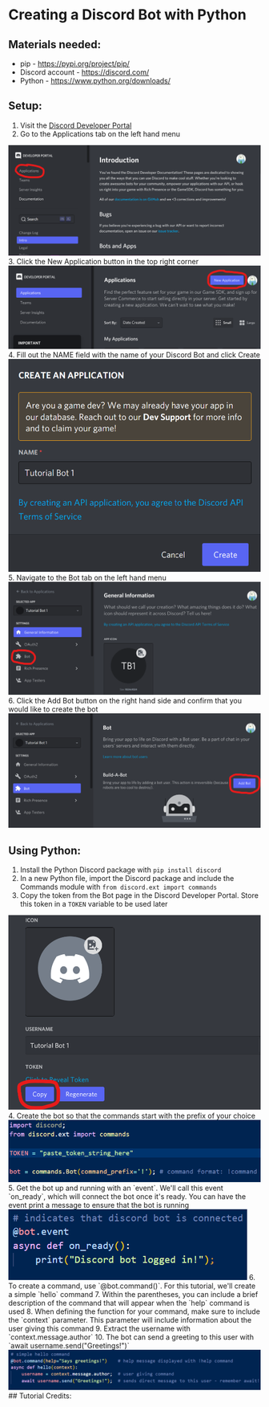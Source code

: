 # Creating a Discord Bot with Python

## Materials needed:
- pip - https://pypi.org/project/pip/
- Discord account - https://discord.com/
- Python - https://www.python.org/downloads/

## Setup:
 1. Visit the <a href="https://discord.com/developers/docs/intro">Discord Developer Portal</a>
2. Go to the Applications tab on the left hand menu
<img src="screenshots/applications_tab.png">
3. Click the New Application button in the top right corner
<img src="screenshots/new_application_button.png">
4. Fill out the NAME field with the name of your Discord Bot and click Create
<img src="screenshots/name_field.png">
5. Navigate to the Bot tab on the left hand menu
<img src="screenshots/bot_tab.png">
6. Click the Add Bot button on the right hand side and confirm that you would like to create the bot
<img src="screenshots/add_bot_button.png">

## Using Python:
1. Install the Python Discord package with `pip install discord`
2. In a new Python file, import the Discord package and include the Commands module with `from discord.ext import commands`
3. Copy the token from the Bot page in the Discord Developer Portal. Store this token in a `TOKEN` variable to be used later
<img src="screenshots/copy_token_button.png">
4. Create the bot so that the commands start with the prefix of your choice
<img src="screenshots/python_create_bot.png">
5. Get the bot up and running with an `event`. We'll call this event `on_ready`, which will connect the bot once it's ready. You can have the event print a message to ensure that the bot is running
<img src="screenshots/on_ready.png">
6. To create a command, use `@bot.command()`. For this tutorial, we'll create a simple `hello` command 
7. Within the parentheses, you can include a brief description of the command that will appear when the `help` command is used 
8. When defining the function for your command, make sure to include the `context` parameter. This parameter will include information about the user giving this command 
9. Extract the username with `context.message.author`
10. The bot can send a greeting to this user with `await username.send("Greetings!")`
<img src="screenshots/hello_command.png">
## Tutorial Credits:
